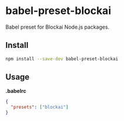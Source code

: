 # babel-preset-blockai

Babel preset for Blockai Node.js packages.

## Install

```bash
npm install --save-dev babel-preset-blockai
```

## Usage

**.babelrc**

```json
{
  "presets": ["blockai"]
}
```